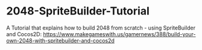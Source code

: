 2048-SpriteBuilder-Tutorial
===========================
A Tutorial that explains how to build 2048 from scratch - using SpriteBuilder and Cocos2D: https://www.makegameswith.us/gamernews/388/build-your-own-2048-with-spritebuilder-and-cocos2d
